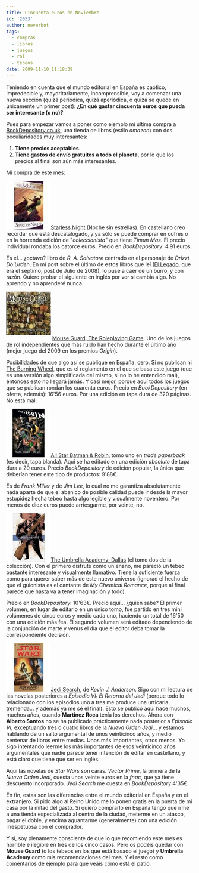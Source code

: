 ```yaml
---
title: Cincuenta euros en Noviembre
id: '2053'
author: neverbot
tags:
  - compras
  - libros
  - juegos
  - rol
  - tebeos
date: 2009-11-10 11:18:39
---
```


Teniendo en cuenta que el mundo editorial en España es caótico, impredecible y, mayoritariamente, incomprensible, voy a comenzar una nueva sección (quizá periódica, quizá aperiódica, o quizá se quede en únicamente un primer post): **¿En qué gastar cincuenta euros que pueda ser interesante (o no)?**

Pues para empezar vamos a poner como ejemplo mi última compra a [BookDepository.co.uk](http://www.bookdepository.co.uk/), una tienda de libros (estilo _amazon_) con dos peculiaridades muy interesantes:

1. **Tiene precios aceptables.**
2. **Tiene gastos de envío gratuitos a todo el planeta**, por lo que los precios al final son aún más interesantes.

Mi compra de este mes:

![200911091256.jpg](./cincuenta-euros-en-noviembre/200911091256.jpg)[Starless Night](http://www.bookdepository.co.uk/book/9780786948611/) (Noche sin estrellas). En castellano creo recordar que está descatalogado, y ya sólo se puede comprar en cofres o en la horrenda edición de "_coleccionista_" que tiene _Timun Mas_. El precio individual rondaba los catorce euros. Precio en _BookDepository_: 4.91 euros.

Es el... ¿octavo? libro de _R. A. Salvatore_ centrado en el personaje de _Drizzt Do'Urden_. En mi post sobre el último de estos libros que leí ([El Legado](/el-legado-de-rasalvatore/), que era el séptimo, post de Julio de 2008), lo puse a caer de un burro, y con razón. Quiero probar el siguiente en inglés por ver si cambia algo. No aprendo y no aprenderé nunca.

![200911091301.jpg](./cincuenta-euros-en-noviembre/200911091301.jpg) [Mouse Guard, The Roleplaying Game](http://www.bookdepository.co.uk/book/9781848561748/). Uno de los juegos de rol independientes que más ruido han hecho durante el último año (mejor juego del 2009 en los premios _Origin_).

Posibilidades de que algo así se publique en España: cero. Si no publican ni [The Burning Wheel](http://en.wikipedia.org/wiki/The_Burning_Wheel), que es el reglamento en el que se basa este juego (que es una versión algo simplificada del mismo, si no lo he entendido mal), entonces esto no llegará jamás. Y casi mejor, porque aquí todos los juegos que se publican rondan los cuarenta euros. Precio en _BookDepository_ (en oferta, además): 16'56 euros. Por una edición en tapa dura de 320 páginas. No está mal.

![200911091933.jpg](./cincuenta-euros-en-noviembre/200911091933.jpg)[All Star Batman & Robin](http://www.bookdepository.co.uk/book/9781845764562/), tomo uno en _trade paperback_ (es decir, tapa blanda). Aquí se ha editado en una edición _absolute_ de tapa dura a 20 euros. Precio _BookDepository_ de edición popular, la única que deberían tener este tipo de productos: 9'88€.

Es de _Frank Miller_ y de _Jim Lee_, lo cual no me garantiza absolutamente nada aparte de que el abanico de posible calidad puede ir desde la mayor estupidez hecha tebeo hasta algo legible y visualmente noventero. Por menos de diez euros puedo arriesgarme, por veinte, no.

![200911091942.jpg](./cincuenta-euros-en-noviembre/200911091942.jpg)[The Umbrella Academy: Dallas](http://www.bookdepository.co.uk/book/9781595823458/) (el tomo dos de la colección). Con el primero disfruté como un enano, me pareció un tebeo bastante interesante y visualmente llamativo. Tiene la suficiente fuerza como para querer saber más de este nuevo universo (ignorad el hecho de que el guionista es el cantante de _My Chemical Romance_, porque al final parece que hasta va a tener imaginación y todo).

Precio en _BookDepository_: 10'63€. Precio aquí... ¿quién sabe? El primer volumen, en lugar de editarlo en un único tomo, fue partido en tres mini volúmenes de cinco euros y medio cada uno, haciendo un total de 16'50 con una edición más fea. El segundo volumen será editado dependiendo de la conjunción de marte y venus el día que el editor deba tomar la correspondiente decisión.

![200911091947.jpg](./cincuenta-euros-en-noviembre/200911091947.jpg)[Jedi Search](http://www.bookdepository.co.uk/book/9780553297980/), de _Kevin J. Anderson_. Sigo con mi lectura de las novelas posteriores a _Episodio VI: El Retorno del Jedi_ (porque todo lo relacionado con los episodios uno a tres me produce una urticaria tremenda... y además ya me sé el final). Esto se publicó aquí hace muchos, muchos años, cuando **Martinez Roca** tenía los derechos. Ahora con **Alberto Santos** no se ha publicado prácticamente nada posterior a _Episodio VI_, exceptuando tres o cuatro libros de la _Nueva Orden Jedi_... y estamos hablando de un salto argumental de unos veinticinco años, y medio centenar de libros entre medias. Unos más importantes, otros menos. Yo sigo intentando leerme los más importantes de esos veinticinco años argumentales que nadie parece tener intención de editar en castellano, y está claro que tiene que ser en inglés.

Aquí las novelas de _Star Wars_ son caras. _Vector Prime_, la primera de la _Nueva Orden Jedi_, cuesta unos veinte euros en la _fnac_, que ya tiene descuento incorporado. _Jedi Search_ me cuesta en _BookDepository_ 4'35€.

En fin, estas son las diferencias entre el mundo editorial en España y en el extranjero. Si pido algo al Reino Unido me lo ponen gratis en la puerta de mi casa por la mitad del gasto. Si quiero comprarlo en España tengo que irme a una tienda especializada al centro de la ciudad, meterme en un atasco, pagar el doble, y encima aguantarme (generalmente) con una edición irrespetuosa con el comprador.

Y sí, soy plenamente consciente de que lo que recomiendo este mes es horrible e ilegible en tres de los cinco casos. Pero os podéis quedar con **Mouse Guard** (o los tebeos en los que está basado el juego) y **Umbrella Academy** como mis recomendaciones del mes. Y el resto como comentarios de ejemplo para que veáis cómo está el patio.
